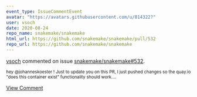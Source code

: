 ```yaml
---
event_type: IssueCommentEvent
avatar: "https://avatars.githubusercontent.com/u/814322?"
user: vsoch
date: 2020-08-24
repo_name: snakemake/snakemake
html_url: https://github.com/snakemake/snakemake/pull/532
repo_url: https://github.com/snakemake/snakemake
---
```


<a href='https://github.com/vsoch' target='_blank'>vsoch</a> commented on issue <a href='https://github.com/snakemake/snakemake/pull/532' target='_blank'>snakemake/snakemake#532</a>.

<small>hey @johanneskoester ! Just to update you on this PR, I just pushed changes so the quay.io "does this container exist" functionality should work....</small>

<a href='https://github.com/snakemake/snakemake/pull/532' target='_blank'>View Comment</a>